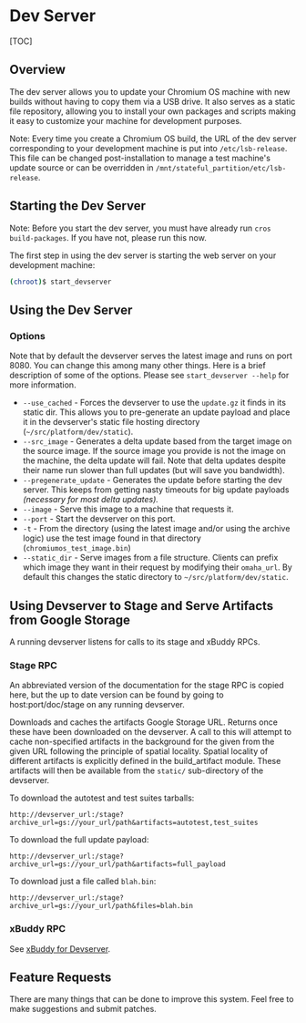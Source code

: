 # Dev Server

[TOC]

## Overview

The dev server allows you to update your Chromium OS machine with new builds
without having to copy them via a USB drive. It also serves as a static file
repository, allowing you to install your own packages and scripts making it easy
to customize your machine for development purposes.

Note: Every time you create a Chromium OS build, the URL of the dev server
corresponding to your development machine is put into `/etc/lsb-release`. This
file can be changed post-installation to manage a test machine's update source
or can be overridden in `/mnt/stateful_partition/etc/lsb-release`.

## Starting the Dev Server

Note: Before you start the dev server, you must have already run
`cros build-packages`. If you have not, please run this now.

The first step in using the dev server is starting the web server on your
development machine:

```bash
(chroot)$ start_devserver
```

## Using the Dev Server

### Options

Note that by default the devserver serves the latest image and runs on port
8080. You can change this among many other things. Here is a brief description
of some of the options. Please see `start_devserver --help` for more
information.

*   `--use_cached` - Forces the devserver to use the `update.gz` it finds in its
    static dir. This allows you to pre-generate an update payload and place it
    in the devserver's static file hosting directory
    (`~/src/platform/dev/static`).
*   `--src_image` - Generates a delta update based from the target image on the
    source image. If the source image you provide is not the image on the
    machine, the delta update will fail. Note that delta updates despite their
    name run slower than full updates (but will save you bandwidth).
*   `--pregenerate_update` - Generates the update before starting the dev
    server. This keeps from getting nasty timeouts for big update payloads
    _(necessary for most delta updates)._
*   `--image` - Serve this image to a machine that requests it.
*   `--port` - Start the devserver on this port.
*   `-t` - From the directory (using the latest image and/or using the archive
    logic) use the test image found in that directory
    (`chromiumos_test_image.bin`)
*   `--static_dir` - Serve images from a file structure. Clients can prefix
    which image they want in their request by modifying their `omaha_url`. By
    default this changes the static directory to `~/src/platform/dev/static`.

## Using Devserver to Stage and Serve Artifacts from Google Storage

A running devserver listens for calls to its stage and xBuddy RPCs.

### Stage RPC

An abbreviated version of the documentation for the stage RPC is copied here,
but the up to date version can be found by going to host:port/doc/stage on any
running devserver.

Downloads and caches the artifacts Google Storage URL. Returns once these have
been downloaded on the devserver. A call to this will attempt to cache
non-specified artifacts in the background for the given from the given URL
following the principle of spatial locality. Spatial locality of different
artifacts is explicitly defined in the build_artifact module. These artifacts
will then be available from the `static/` sub-directory of the devserver.

To download the autotest and test suites tarballs:

```
http://devserver_url:/stage?archive_url=gs://your_url/path&artifacts=autotest,test_suites
```

To download the full update payload:

```
http://devserver_url:/stage?archive_url=gs://your_url/path&artifacts=full_payload
```

To download just a file called `blah.bin`:

```
http://devserver_url:/stage?archive_url=gs://your_url/path&files=blah.bin
```

### xBuddy RPC

See [xBuddy for Devserver].

## Feature Requests

There are many things that can be done to improve this system. Feel free to make
suggestions and submit patches.

[xBuddy for Devserver]: https://www.chromium.org/chromium-os/developer-library/reference/tools/xbuddy/
